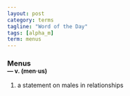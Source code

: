 ```yaml
---
layout: post
category: terms
tagline: "Word of the Day"
tags: [alpha_m]
term: menus
---
```


<h3>Menus<br/> <small>&mdash; v. (men<span>&middot;</span>us)</small></h3>
<p><ol>
<li>a statement on males in relationships</li>
</ol></p>
